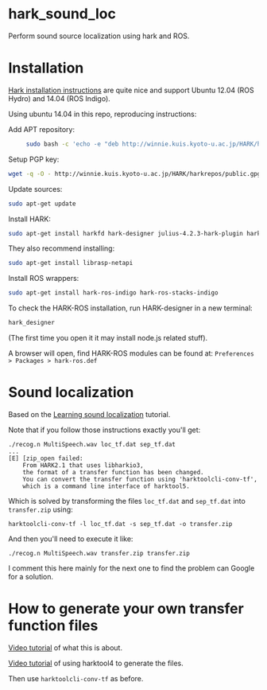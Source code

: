 # hark_sound_loc

Perform sound source localization using hark and ROS.

# Installation

[Hark installation instructions](http://www.hark.jp/wiki.cgi?page=HARK+Installation+Instructions) are quite nice and support Ubuntu 12.04 (ROS Hydro) and 14.04 (ROS Indigo).

Using ubuntu 14.04 in this repo, reproducing instructions:

Add APT repository:

```bash
     sudo bash -c 'echo -e "deb http://winnie.kuis.kyoto-u.ac.jp/HARK/harkrepos trusty non-free\ndeb-src http://winnie.kuis.kyoto-u.ac.jp/HARK/harkrepos trusty non-free" > /etc/apt/sources.list.d/hark.list'
```

Setup PGP key:

```bash
wget -q -O - http://winnie.kuis.kyoto-u.ac.jp/HARK/harkrepos/public.gpg | sudo apt-key add -
```

Update sources:

```bash
sudo apt-get update
```

Install HARK:

```bash
sudo apt-get install harkfd hark-designer julius-4.2.3-hark-plugin harktool4 harktool5
```

They also recommend installing:

```bash
sudo apt-get install librasp-netapi
```

Install ROS wrappers:

```bash
sudo apt-get install hark-ros-indigo hark-ros-stacks-indigo
```

To check the HARK-ROS installation, run HARK-designer in a new terminal:

```bash
hark_designer
```
(The first time you open it it may install node.js related stuff).

A browser will open, find HARK-ROS modules can be found at:
`Preferences > Packages > hark-ros.def`

# Sound localization

Based on the [Learning sound localization](http://www.hark.jp/document/hark-cookbook-en/subsec-LearningHARK-002.html) tutorial.

Note that if you follow those instructions exactly you'll get:

```
./recog.n MultiSpeech.wav loc_tf.dat sep_tf.dat
...
[E] [zip_open failed:
    From HARK2.1 that uses libharkio3,
    the format of a transfer function has been changed.
    You can convert the transfer function using 'harktoolcli-conv-tf',
    which is a command line interface of harktool5.
```

Which is solved by transforming the files `loc_tf.dat` and `sep_tf.dat` into `transfer.zip` using:

```
harktoolcli-conv-tf -l loc_tf.dat -s sep_tf.dat -o transfer.zip
```

And then you'll need to execute it like:
```
./recog.n MultiSpeech.wav transfer.zip transfer.zip
```

I comment this here mainly for the next one to find the problem can Google for a solution.


# How to generate your own transfer function files

[Video tutorial](https://www.youtube.com/watch?v=9v5RUOrkyhw) of what this is about.

[Video tutorial](https://www.youtube.com/watch?v=_Tpn94mPtj4) of using harktool4 to generate the files.

Then use `harktoolcli-conv-tf` as before.





